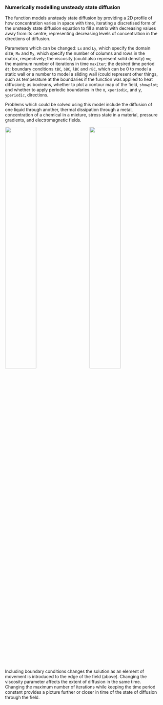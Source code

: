### Numerically modelling unsteady state diffusion

The function models unsteady state diffusion by providing a 2D profile of how concentration varies in space with time, iterating a discretised form of the unsteady state diffusion equation to fill a matrix with decreasing values away from its centre, representing decreasing levels of concentration in the directions of diffusion.

Parameters which can be changed: `Lx` and `Ly`, which specify the domain size; `Mx` and `My`, which specify the number of columns and rows in the matrix, respectively; the viscosity (could also represent solid density) `nu`; the maximum number of iterations in time `maxIter`; the desired time period `dt`; boundary conditions `tBC`, `bBC`, `lBC` and `rBC`, which can be 0 to model a static wall or a number to model a sliding wall (could represent other things, such as temperature at the boundaries if the function was applied to heat diffusion); as booleans, whether to plot a contour map of the field, `showplot`; and whether to apply periodic boundaries in the x, `xperiodic`, and y, `yperiodic`, directions.

Problems which could be solved using this model include the diffusion of one liquid through another, thermal dissipation through a metal, concentration of a chemical in a mixture, stress state in a material, pressure gradients, and electromagnetic fields.

<img align="left" width="45%" src="https://user-images.githubusercontent.com/112774862/193430549-d23b7f2b-49cd-41bf-8e3b-984ab5d86f49.gif">
<img align="right" width="45%" src="https://user-images.githubusercontent.com/112774862/193430572-c2e8affa-40e2-44b7-8a2b-8c57e5e38584.gif">

<br clear="left"/>
<br/>
Including boundary conditions changes the solution as an element of movement is introduced to the edge of the field (above). Changing the viscosity parameter affects the extent of diffusion in the same time. Changing the maximum number of iterations while keeping the time period constant provides a picture further or closer in time of the state of diffusion through the field.
